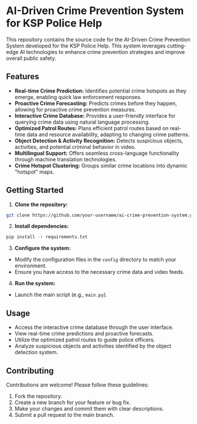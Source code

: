 # AI-Driven Crime Prevention System for KSP Police Help

This repository contains the source code for the AI-Driven Crime Prevention System developed for the KSP Police Help. This system leverages cutting-edge AI technologies to enhance crime prevention strategies and improve overall public safety.

## Features

* **Real-time Crime Prediction:** Identifies potential crime hotspots as they emerge, enabling quick law enforcement responses.
* **Proactive Crime Forecasting:**  Predicts crimes before they happen, allowing for proactive crime prevention measures.
* **Interactive Crime Database:** Provides a user-friendly interface for querying crime data using natural language processing.
* **Optimized Patrol Routes:** Plans efficient patrol routes based on real-time data and resource availability, adapting to changing crime patterns.
* **Object Detection & Activity Recognition:** Detects suspicious objects, activities, and potential criminal behavior in video.
* **Multilingual Support:**  Offers seamless cross-language functionality through machine translation technologies.
* **Crime Hotspot Clustering:**  Groups similar crime locations into dynamic "hotspot" maps.

## Getting Started

1. **Clone the repository:**
```bash
git clone https://github.com/your-username/ai-crime-prevention-system.git](https://github.com/AnKiTu03/KSP-Datathon/new/Datathon
```

2. **Install dependencies:**
```bash
pip install -r requirements.txt
```

3. **Configure the system:**
* Modify the configuration files in the `config` directory to match your environment.
* Ensure you have access to the necessary crime data and video feeds.

4. **Run the system:**
* Launch the main script (e.g., `main.py`).

## Usage

* Access the interactive crime database through the user interface.
* View real-time crime predictions and proactive forecasts.
* Utilize the optimized patrol routes to guide police officers.
* Analyze suspicious objects and activities identified by the object detection system.

## Contributing

Contributions are welcome! Please follow these guidelines:

1. Fork the repository.
2. Create a new branch for your feature or bug fix.
3. Make your changes and commit them with clear descriptions.
4. Submit a pull request to the main branch.



